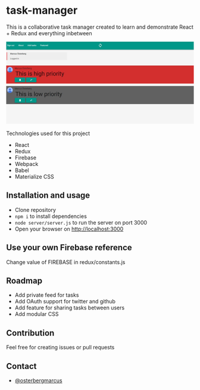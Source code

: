# task-manager

This is a collaborative task manager created to learn and demonstrate React + Redux and everything inbetween

![task-manager](/content/screenshot.JPG?raw=true)

Technologies used for this project
* React
* Redux
* Firebase
* Webpack
* Babel
* Materialize CSS

## Installation and usage
* Clone repository
* `npm i` to install dependencies
* `node server/server.js` to run the server on port 3000
* Open your browser on [http://localhost:3000](http://localhost:3000)

## Use your own Firebase reference

Change value of FIREBASE in redux/constants.js

## Roadmap

* Add private feed for tasks
* Add OAuth support for twitter and github
* Add feature for sharing tasks between users
* Add modular CSS

## Contribution

Feel free for creating issues or pull requests 

## Contact
* [@osterbergmarcus](http://www.twitter.com/osterbergmarcus)
